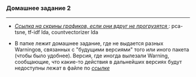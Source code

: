 ### Домашнее задание 2

--- 

* *[Ссылка на скрины графиков, если они вдруг не прогрузятся ](https://yadi.sk/d/O_FBQxS2gsbp4w?w=1)*: pca-tsne, tf-idf lda, countvectorizer lda



* В папке лежит домашнее задание, где не выдается разных Warningов, связанных с "будущими версиями" того или иного пакета (чтобы было удобнее).
Версия, где иногда вылезали Warning, сообщающие, что какие-то действия в дальнейших версиях будут недоступны лежат в файле по *[ссылке](https://github.com/smilina702/CompLing_IT_4_year/blob/master/BoW_dimreduction_LDA_hw_2.ipynb)*
